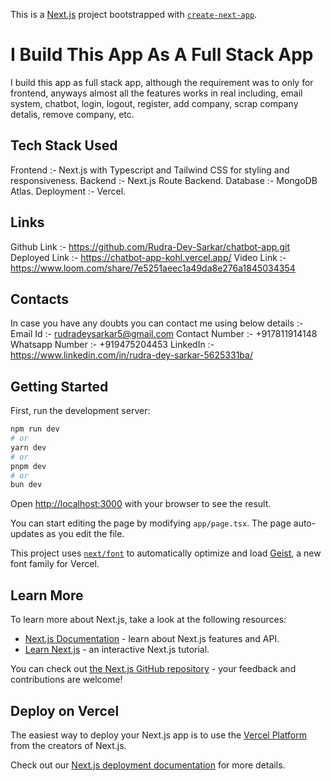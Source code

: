 This is a [Next.js](https://nextjs.org) project bootstrapped with [`create-next-app`](https://nextjs.org/docs/app/api-reference/cli/create-next-app).

# I Build This App As A Full Stack App 
I build this app as full stack app, although the requirement was to only for frontend, anyways
almost all the features works in real including, email system, chatbot, login, logout, register, add company, scrap company detalis, remove company, etc. 

## Tech Stack Used

Frontend :- Next.js with Typescript and Tailwind CSS for styling and responsiveness.
Backend :- Next.js Route Backend.
Database :- MongoDB Atlas.
Deployment :- Vercel.

## Links
Github Link :- https://github.com/Rudra-Dey-Sarkar/chatbot-app.git
Deployed Link :- https://chatbot-app-kohl.vercel.app/
Video Link :- https://www.loom.com/share/7e5251aeec1a49da8e276a1845034354

## Contacts
In case you have any doubts you can contact me using below details :-
Email Id :- rudradeysarkar5@gmail.com
Contact Number :- +917811914148
Whatsapp Number :- +919475204453
LinkedIn :- https://www.linkedin.com/in/rudra-dey-sarkar-5625331ba/


## Getting Started

First, run the development server:

```bash
npm run dev
# or
yarn dev
# or
pnpm dev
# or
bun dev
```

Open [http://localhost:3000](http://localhost:3000) with your browser to see the result.

You can start editing the page by modifying `app/page.tsx`. The page auto-updates as you edit the file.

This project uses [`next/font`](https://nextjs.org/docs/app/building-your-application/optimizing/fonts) to automatically optimize and load [Geist](https://vercel.com/font), a new font family for Vercel.

## Learn More

To learn more about Next.js, take a look at the following resources:

- [Next.js Documentation](https://nextjs.org/docs) - learn about Next.js features and API.
- [Learn Next.js](https://nextjs.org/learn) - an interactive Next.js tutorial.

You can check out [the Next.js GitHub repository](https://github.com/vercel/next.js) - your feedback and contributions are welcome!

## Deploy on Vercel

The easiest way to deploy your Next.js app is to use the [Vercel Platform](https://vercel.com/new?utm_medium=default-template&filter=next.js&utm_source=create-next-app&utm_campaign=create-next-app-readme) from the creators of Next.js.

Check out our [Next.js deployment documentation](https://nextjs.org/docs/app/building-your-application/deploying) for more details.
